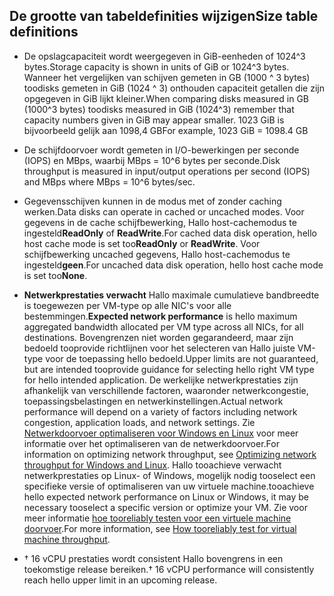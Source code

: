 
## <a name="size-table-definitions"></a><span data-ttu-id="3a0f2-101">De grootte van tabeldefinities wijzigen</span><span class="sxs-lookup"><span data-stu-id="3a0f2-101">Size table definitions</span></span>

- <span data-ttu-id="3a0f2-102">De opslagcapaciteit wordt weergegeven in GiB-eenheden of 1024^3 bytes.</span><span class="sxs-lookup"><span data-stu-id="3a0f2-102">Storage capacity is shown in units of GiB or 1024^3 bytes.</span></span> <span data-ttu-id="3a0f2-103">Wanneer het vergelijken van schijven gemeten in GB (1000 ^ 3 bytes) toodisks gemeten in GiB (1024 ^ 3) onthouden capaciteit getallen die zijn opgegeven in GiB lijkt kleiner.</span><span class="sxs-lookup"><span data-stu-id="3a0f2-103">When comparing disks measured in GB (1000^3 bytes) toodisks measured in GiB (1024^3) remember that capacity numbers given in GiB may appear smaller.</span></span> <span data-ttu-id="3a0f2-104">1023 GiB is bijvoorbeeld gelijk aan 1098,4 GB</span><span class="sxs-lookup"><span data-stu-id="3a0f2-104">For example, 1023 GiB = 1098.4 GB</span></span>
- <span data-ttu-id="3a0f2-105">De schijfdoorvoer wordt gemeten in I/O-bewerkingen per seconde (IOPS) en MBps, waarbij MBps = 10^6 bytes per seconde.</span><span class="sxs-lookup"><span data-stu-id="3a0f2-105">Disk throughput is measured in input/output operations per second (IOPS) and MBps where MBps = 10^6 bytes/sec.</span></span>
- <span data-ttu-id="3a0f2-106">Gegevensschijven kunnen in de modus met of zonder caching werken.</span><span class="sxs-lookup"><span data-stu-id="3a0f2-106">Data disks can operate in cached or uncached modes.</span></span> <span data-ttu-id="3a0f2-107">Voor gegevens in de cache schijfbewerking, Hallo host-cachemodus te ingesteld**ReadOnly** of **ReadWrite**.</span><span class="sxs-lookup"><span data-stu-id="3a0f2-107">For cached data disk operation, hello host cache mode is set too**ReadOnly** or **ReadWrite**.</span></span>  <span data-ttu-id="3a0f2-108">Voor schijfbewerking uncached gegevens, Hallo host-cachemodus te ingesteld**geen**.</span><span class="sxs-lookup"><span data-stu-id="3a0f2-108">For uncached data disk operation, hello host cache mode is set too**None**.</span></span>
- <span data-ttu-id="3a0f2-109">**Netwerkprestaties verwacht** Hallo maximale cumulatieve bandbreedte is toegewezen per VM-type op alle NIC's voor alle bestemmingen.</span><span class="sxs-lookup"><span data-stu-id="3a0f2-109">**Expected network performance** is hello maximum aggregated bandwidth allocated per VM type across all NICs, for all destinations.</span></span> <span data-ttu-id="3a0f2-110">Bovengrenzen niet worden gegarandeerd, maar zijn bedoeld tooprovide richtlijnen voor het selecteren van Hallo juiste VM-type voor de toepassing hello bedoeld.</span><span class="sxs-lookup"><span data-stu-id="3a0f2-110">Upper limits are not guaranteed, but are intended tooprovide guidance for selecting hello right VM type for hello intended application.</span></span> <span data-ttu-id="3a0f2-111">De werkelijke netwerkprestaties zijn afhankelijk van verschillende factoren, waaronder netwerkcongestie, toepassingsbelastingen en netwerkinstellingen.</span><span class="sxs-lookup"><span data-stu-id="3a0f2-111">Actual network performance will depend on a variety of factors including network congestion, application loads, and network settings.</span></span> <span data-ttu-id="3a0f2-112">Zie [Netwerkdoorvoer optimaliseren voor Windows en Linux](../articles/virtual-network/virtual-network-optimize-network-bandwidth.md) voor meer informatie over het optimaliseren van de netwerkdoorvoer.</span><span class="sxs-lookup"><span data-stu-id="3a0f2-112">For information on optimizing network throughput, see [Optimizing network throughput for Windows and Linux](../articles/virtual-network/virtual-network-optimize-network-bandwidth.md).</span></span> <span data-ttu-id="3a0f2-113">Hallo tooachieve verwacht netwerkprestaties op Linux- of Windows, mogelijk nodig tooselect een specifieke versie of optimaliseren van uw virtuele machine.</span><span class="sxs-lookup"><span data-stu-id="3a0f2-113">tooachieve hello expected network performance on Linux or Windows, it may be necessary tooselect a specific version or optimize your VM.</span></span> <span data-ttu-id="3a0f2-114">Zie voor meer informatie [hoe tooreliably testen voor een virtuele machine doorvoer](../articles/virtual-network/virtual-network-bandwidth-testing.md).</span><span class="sxs-lookup"><span data-stu-id="3a0f2-114">For more information, see [How tooreliably test for virtual machine throughput](../articles/virtual-network/virtual-network-bandwidth-testing.md).</span></span>

- <span data-ttu-id="3a0f2-115">&#8224; 16 vCPU prestaties wordt consistent Hallo bovengrens in een toekomstige release bereiken.</span><span class="sxs-lookup"><span data-stu-id="3a0f2-115">&#8224; 16 vCPU performance will consistently reach hello upper limit in an upcoming release.</span></span>


